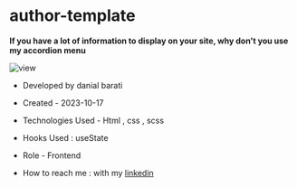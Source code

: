 # author-template

**If you have a lot of information to display on your site, why don't you use my accordion menu**

![view](https://github.com/danial-barati/author-template/assets/104683176/9e95f6dd-d59e-4e2d-a06c-dde5e7ba1f5c)

- Developed by danial barati

- Created - 2023-10-17

- Technologies Used - Html , css , scss

- Hooks Used : useState 

- Role - Frontend

- How to reach me : with my [linkedin](https://www.linkedin.com/in/danial-barati-0a9804291/)
